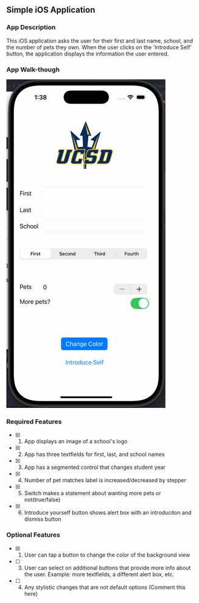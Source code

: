## Simple iOS Application

### App Description

This iOS application asks the user for their first and last name, school, and the number of pets they own. When the user clicks on the 'Introduce Self' button, the application displays the information the user entered.

### App Walk-though

![App Walkthrough](https://github.com/Aki-Baidya/iOS102-prework/blob/main/walkthrough.gif)


### Required Features

- [x] 1. App displays an image of a school's logo
- [x] 2. App has three textfields for first, last, and school names
- [x] 3. App has a segmented control that changes student year
- [x] 4. Number of pet matches label is increased/decreased by stepper
- [x] 5. Switch makes a statement about wanting more pets or not(true/false) 
- [x] 6. Introduce yourself button shows alert box with an introduciton and dismiss button

### Optional Features

- [x] 1. User can tap a button to change the color of the background view
- [ ] 3. User can select on additional buttons that provide more info about the user. Example: more textfields, a different alert box, etc.
- [ ] 4. Any stylistic changes that are not default options (Comment this here)
